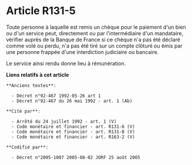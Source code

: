 # Article R131-5

Toute personne à laquelle est remis un chèque pour le paiement d'un bien ou d'un service peut, directement ou par
l'intermédiaire d'un mandataire, vérifier auprès de la Banque de France si ce chèque n'a pas été déclaré comme volé ou perdu,
n'a pas été tiré sur un compte clôturé ou émis par une personne frappée d'une interdiction judiciaire ou bancaire.

Le service ainsi rendu donne lieu à rémunération.

**Liens relatifs à cet article**

	**Anciens textes**:

	  - Décret n°92-467 1992-05-26 art 1
	  - Décret n°92-467 du 26 mai 1992 - art. 1 (Ab)

	**Cité par**:

	  - Arrêté du 24 juillet 1992 - art. 1 (V)
	  - Code monétaire et financier - art. R131-6 (V)
	  - Code monétaire et financier - art. R131-8 (V)
	  - Code monétaire et financier - art. R163-2 (V)

	**Codifié par**:

	  - Décret n°2005-1007 2005-08-02 JORF 25 août 2005
